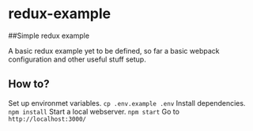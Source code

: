 # redux-example
##Simple redux example

A basic redux example yet to be defined, so far a basic webpack configuration and other useful stuff setup.

## How to?

Set up environmet variables.
`cp .env.example .env`
Install dependencies.
`npm install`
Start a local webserver.
`npm start`
Go to
`http://localhost:3000/`
